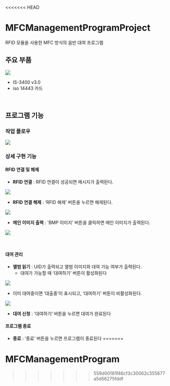 <<<<<<< HEAD
# MFCManagementProgramProject

RFID 모듈을 사용한 MFC 방식의 음반 대여 프로그램

## 주요 부품
![](https://velog.velcdn.com/images/jimeaning/post/e26ebcab-aa47-4611-a080-248f85b8e97c/image.png)
- IS-3400 v3.0
- iso 14443 카드

<br>

## 프로그램 기능
### 작업 플로우
![](https://velog.velcdn.com/images/jimeaning/post/52891fe6-4ad2-4341-9368-8e1da532da69/image.png)

### 상세 구현 기능
#### RFID 연결 및 해제
- **RFID 연결** : RFID 연결이 성공되면 메시지가 출력된다.
  
![](https://velog.velcdn.com/images/jimeaning/post/71c7b27d-6dbd-41ff-8ce2-ef5b8da13886/image.png)

- **RFID 연결 해제** : ‘RFID 해제’ 버튼을 누르면 해제된다.
  
![](https://velog.velcdn.com/images/jimeaning/post/b24b577b-f22f-4594-95a0-7b12175596ae/image.png)

- **메인 이미지 출력** : 'BMP 이미지' 버튼을 클릭하면 메인 이미지가 출력된다.
  
![](https://velog.velcdn.com/images/jimeaning/post/fdc0fe4a-c739-4f87-a0ae-c34212d46731/image.png)

<br>

#### 대여 관리
- **앨범 읽기** : UID가 출력되고 앨범 이미지와 대여 가능 여부가 출력된다.
  - 대여가 가능할 때 ‘대여하기’ 버튼이 활성화된다
    
![](https://velog.velcdn.com/images/jimeaning/post/a1c39a85-20b4-485e-b279-4b58f8b7e0bd/image.png)
  - 이미 대여중이면 ‘대출중’이 표시되고, ‘대여하기’ 버튼이 비활성화된다.
    
  ![](https://velog.velcdn.com/images/jimeaning/post/e0d0ffca-96b5-4eab-a10d-dbb8f8b71737/image.png)
  
- **대여 신청** : ’대여하기‘ 버튼을 누르면 대여가 완료된다
#### 프로그램 종료
- **종료** : ’종료‘ 버튼을 누르면 프로그램이 종료된다
=======
# MFCManagementProgram
>>>>>>> 559d00181f46cf3c30062c355677a5d56275fddf
